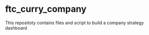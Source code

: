 # ftc_curry_company
This repositoty contains files and script to build a company strategy dashboard
